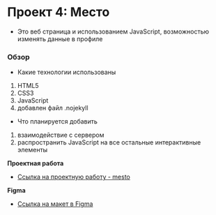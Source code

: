 # Проект 4: Место

* Это веб страница и использованием JavaScript, возможностью изменять данные в профиле

### Обзор

* Какие технологии использованы
1. HTML5
2. CSS3
3. JavaScript
4. добавлен файл .nojekyll

* Что планируется добавить
1. взаимодействие с сервером
2. распространить JavaScript на все остальные интерактивные элементы



**Проектная работа**
* [Ссылка на проектную работу - mesto](https://telepuzig.github.io/mesto/index.html)


**Figma**

* [Ссылка на макет в Figma](https://www.figma.com/file/StZjf8HnoeLdiXS7dYrLAh/JavaScript.-Sprint-4)
